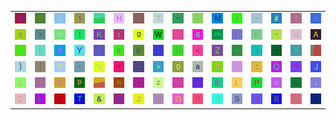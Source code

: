 <table>
<tr>
<td><img src="38.gif"></td>
<td><img src="35.gif"></td>
<td><img src="5D.gif"></td>
<td><img src="31.gif"></td>
<td><img src="gr2.gif"></td>
<td><img src="48.gif"></td>
<td><img src="56.gif"></td>
<td><img src="37.gif"></td>
<td><img src="3D.gif"></td>
<td><img src="29.gif"></td>
<td><img src="4D.gif"></td>
<td><img src="79.gif"></td>
<td><img src="27.gif"></td>
<td><img src="23.gif"></td>
<td><img src="6C.gif"></td>
<td><img src="64.gif"></td>
</tr>
<tr>
<td><img src="73.gif"></td>
<td><img src="78.gif"></td>
<td><img src="77.gif"></td>
<td><img src="21.gif"></td>
<td><img src="4B.gif"></td>
<td><img src="74.gif"></td>
<td><img src="67.gif"></td>
<td><img src="57.gif"></td>
<td><img src="5B.gif"></td>
<td><img src="36.gif"></td>
<td><img src="6D.gif"></td>
<td><img src="46.gif"></td>
<td><img src="75.gif"></td>
<td><img src="2C.gif"></td>
<td><img src="6F.gif"></td>
<td><img src="41.gif"></td>
</tr>
<tr>
<td><img src="52.gif"></td>
<td><img src="28.gif"></td>
<td><img src="24.gif"></td>
<td><img src="59.gif"></td>
<td><img src="39.gif"></td>
<td><img src="63.gif"></td>
<td><img src="62.gif"></td>
<td><img src="3B.gif"></td>
<td><img src="55.gif"></td>
<td><img src="3C.gif"></td>
<td><img src="5A.gif"></td>
<td><img src="5F.gif"></td>
<td><img src="6A.gif"></td>
<td><img src="7E.gif"></td>
<td><img src="58.gif"></td>
<td><img src="gr3.gif"></td>
</tr>
<tr>
<td><img src="7D.gif"></td>
<td><img src="7B.gif"></td>
<td><img src="3F.gif"></td>
<td><img src="2A.gif"></td>
<td><img src="25.gif"></td>
<td><img src="2B.gif"></td>
<td><img src="2E.gif"></td>
<td><img src="3E.gif"></td>
<td><img src="30.gif"></td>
<td><img src="61.gif"></td>
<td><img src="33.gif"></td>
<td><img src="2D.gif"></td>
<td><img src="3A.gif"></td>
<td><img src="51.gif"></td>
<td><img src="71.gif"></td>
<td><img src="4A.gif"></td>
</tr>
<tr>
<td><img src="7C.gif"></td>
<td><img src="22.gif"></td>
<td><img src="4F.gif"></td>
<td><img src="70.gif"></td>
<td><img src="gr1.gif"></td>
<td><img src="6E.gif"></td>
<td><img src="5E.gif"></td>
<td><img src="7A.gif"></td>
<td><img src="60.gif"></td>
<td><img src="2F.gif"></td>
<td><img src="45.gif"></td>
<td><img src="4C.gif"></td>
<td><img src="50.gif"></td>
<td><img src="65.gif"></td>
<td><img src="68.gif"></td>
<td><img src="69.gif"></td>
</tr>
<tr>
<td><img src="43.gif"></td>
<td><img src="6B.gif"></td>
<td><img src="72.gif"></td>
<td><img src="54.gif"></td>
<td><img src="26.gif"></td>
<td><img src="40.gif"></td>
<td><img src="32.gif"></td>
<td><img src="4E.gif"></td>
<td><img src="47.gif"></td>
<td><img src="44.gif"></td>
<td><img src="34.gif"></td>
<td><img src="53.gif"></td>
<td><img src="49.gif"></td>
<td><img src="42.gif"></td>
<td><img src="66.gif"></td>
<td><img src="76.gif"></td>
</tr>
</table>
